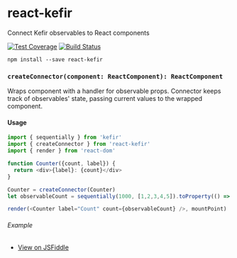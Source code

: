 react-kefir
===========

Connect Kefir observables to React components

[![Test Coverage](https://codeclimate.com/github/rvikmanis/react-kefir/badges/coverage.svg)](https://codeclimate.com/github/rvikmanis/react-kefir/coverage)
[![Build Status](https://travis-ci.org/rvikmanis/react-kefir.svg?branch=master)](https://travis-ci.org/rvikmanis/react-kefir)

```
npm install --save react-kefir
```

### `createConnector(component: ReactComponent): ReactComponent`

Wraps component with a handler for observable props. Connector keeps track of observables' state, passing current values to the wrapped component.

#### Usage

```js
import { sequentially } from 'kefir'
import { createConnector } from 'react-kefir'
import { render } from 'react-dom'

function Counter({count, label}) {
  return <div>{label}: {count}</div>
}

Counter = createConnector(Counter)
let observableCount = sequentially(1000, [1,2,3,4,5]).toProperty(() => 0)

render(<Counter label="Count" count={observableCount} />, mountPoint)
```

###### Example

 * [View on JSFiddle](https://jsfiddle.net/rvikmanis/jzhcrxmz/)
